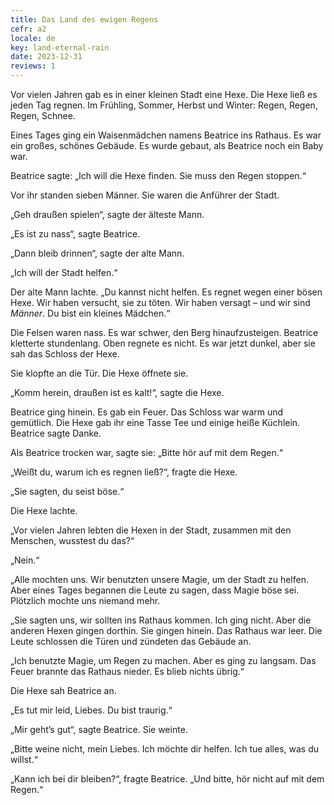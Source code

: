 ```yaml
---
title: Das Land des ewigen Regens
cefr: a2
locale: de
key: land-eternal-rain
date: 2023-12-31
reviews: 1
---
```


Vor vielen Jahren gab es in einer kleinen Stadt eine Hexe. Die Hexe ließ es jeden Tag regnen. Im Frühling, Sommer, Herbst und Winter: Regen, Regen, Regen, Schnee.

Eines Tages ging ein Waisenmädchen namens Beatrice ins Rathaus. Es war ein großes, schönes Gebäude. Es wurde gebaut, als Beatrice noch ein Baby war.

Beatrice sagte: „Ich will die Hexe finden. Sie muss den Regen stoppen.“

Vor ihr standen sieben Männer. Sie waren die Anführer der Stadt.

„Geh draußen spielen“, sagte der älteste Mann.

„Es ist zu nass“, sagte Beatrice.

„Dann bleib drinnen“, sagte der alte Mann.

„Ich will der Stadt helfen.“

Der alte Mann lachte. „Du kannst nicht helfen. Es regnet wegen einer bösen Hexe. Wir haben versucht, sie zu töten. Wir haben versagt – und wir sind *Männer*. Du bist ein kleines Mädchen.“

Die Felsen waren nass. Es war schwer, den Berg hinaufzusteigen. Beatrice kletterte stundenlang. Oben regnete es nicht. Es war jetzt dunkel, aber sie sah das Schloss der Hexe.

Sie klopfte an die Tür. Die Hexe öffnete sie.

„Komm herein, draußen ist es kalt!“, sagte die Hexe.

Beatrice ging hinein. Es gab ein Feuer. Das Schloss war warm und gemütlich. Die Hexe gab ihr eine Tasse Tee und einige heiße Küchlein. Beatrice sagte Danke.

Als Beatrice trocken war, sagte sie: „Bitte hör auf mit dem Regen.“

„Weißt du, warum ich es regnen ließ?“, fragte die Hexe.

„Sie sagten, du seist böse.“

Die Hexe lachte.

„Vor vielen Jahren lebten die Hexen in der Stadt, zusammen mit den Menschen, wusstest du das?“

„Nein.“

„Alle mochten uns. Wir benutzten unsere Magie, um der Stadt zu helfen. Aber eines Tages begannen die Leute zu sagen, dass Magie böse sei. Plötzlich mochte uns niemand mehr.

„Sie sagten uns, wir sollten ins Rathaus kommen. Ich ging nicht. Aber die anderen Hexen gingen dorthin. Sie gingen hinein. Das Rathaus war leer. Die Leute schlossen die Türen und zündeten das Gebäude an.

„Ich benutzte Magie, um Regen zu machen. Aber es ging zu langsam. Das Feuer brannte das Rathaus nieder. Es blieb nichts übrig.“

Die Hexe sah Beatrice an.

„Es tut mir leid, Liebes. Du bist traurig.“

„Mir geht’s gut“, sagte Beatrice. Sie weinte.

„Bitte weine nicht, mein Liebes. Ich möchte dir helfen. Ich tue alles, was du willst.“

„Kann ich bei dir bleiben?“, fragte Beatrice. „Und bitte, hör nicht auf mit dem Regen.“